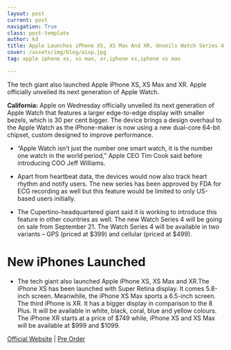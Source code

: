 ```yaml
---
layout: post
current: post
navigation: True
class: post-template
author: kd
title: Apple Launches iPhone XS, XS Max And XR, Unveils Watch Series 4
cover: /assets/img/blog/aixp.jpg
tag: apple iphone xs, xs max, xr,iphone xs,iphone xs max   

---
```


The tech giant also launched Apple iPhone XS, XS Max and XR. Apple officially unveiled its next generation of Apple Watch.

**California:** Apple on Wednesday officially unveiled its next generation of Apple Watch that features a larger edge-to-edge display with smaller bezels, which is 30 per cent bigger. The device brings a design overhaul to the Apple Watch as the iPhone-maker is now using a new dual-core 64-bit chipset, custom designed to improve performance.

* “Apple Watch isn’t just the number one smart watch, it is the number one watch in the world period,” Apple CEO Tim Cook said before introducing COO Jeff Williams.

* Apart from heartbeat data, the devices would now also track heart rhythm and notify users. The new series has been approved by FDA for ECG recording as well but this feature would be limited to only US-based users initially.

* The Cupertino-headquartered giant said it is working to introduce this feature in other countries as well. The new Watch Series 4 will be going on sale from September 21. The Watch Series 4 will be available in two variants – GPS (priced at $399) and cellular (priced at $499).

# New iPhones Launched

* The tech giant also launched Apple iPhone XS, XS Max and XR.The iPhone XS has been launched with Super Retina display. It comes 5.8-inch screen. Meanwhile, the iPhone XS Max sports a 6.5-inch screen. The third iPhone is XR. It has a bigger display in comparison to the 8 Plus. It will be available in white, black, coral, blue and yellow colours. The iPhone XR starts at a price of $749 while, iPhone XS and XS Max will be available at $999 and $1099.

[Official Website](https://www.apple.com/iphone-xs/) | [Pre Order](https://www.apple.com/us/shop/goto/buy_iphone/iphone_xs)
